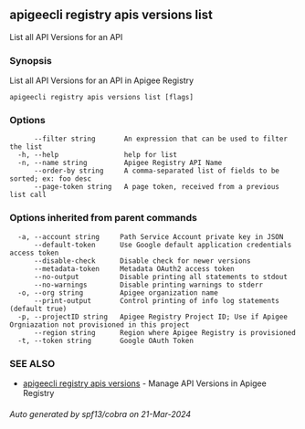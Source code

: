## apigeecli registry apis versions list

List all API Versions for an API

### Synopsis

List all API Versions for an API in Apigee Registry

```
apigeecli registry apis versions list [flags]
```

### Options

```
      --filter string       An expression that can be used to filter the list
  -h, --help                help for list
  -n, --name string         Apigee Registry API Name
      --order-by string     A comma-separated list of fields to be sorted; ex: foo desc
      --page-token string   A page token, received from a previous list call
```

### Options inherited from parent commands

```
  -a, --account string     Path Service Account private key in JSON
      --default-token      Use Google default application credentials access token
      --disable-check      Disable check for newer versions
      --metadata-token     Metadata OAuth2 access token
      --no-output          Disable printing all statements to stdout
      --no-warnings        Disable printing warnings to stderr
  -o, --org string         Apigee organization name
      --print-output       Control printing of info log statements (default true)
  -p, --projectID string   Apigee Registry Project ID; Use if Apigee Orgniazation not provisioned in this project
      --region string      Region where Apigee Registry is provisioned
  -t, --token string       Google OAuth Token
```

### SEE ALSO

* [apigeecli registry apis versions](apigeecli_registry_apis_versions.md)	 - Manage API Versions in Apigee Registry

###### Auto generated by spf13/cobra on 21-Mar-2024
